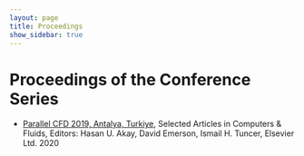 ```yaml
---
layout: page
title: Proceedings
show_sidebar: true
---
```


# Proceedings of the Conference Series

* [Parallel CFD 2019, Antalya, Turkiye](https://www.sciencedirect.com/journal/computers-and-fluids/special-issue/10P41WH03VN), Selected Articles in Computers & Fluids, Editors: Hasan U. Akay, David Emerson, Ismail H. Tuncer, Elsevier Ltd. 2020
